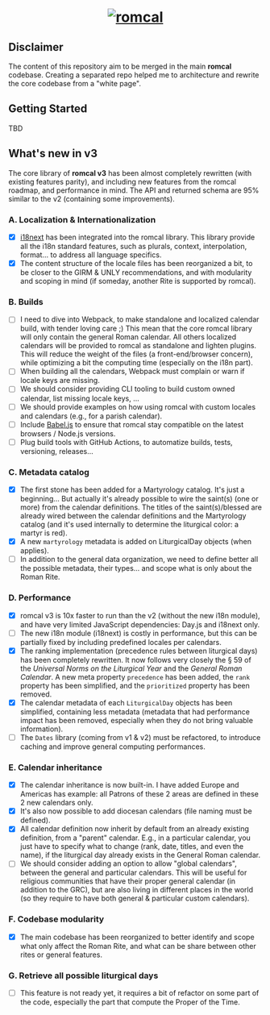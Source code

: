 <h1 align="center">
  <a href="https://github.com/romcal/romcal">
    <img alt="romcal" src="https://user-images.githubusercontent.com/1045997/89793747-854ede00-db26-11ea-8e46-837ab4ca0a96.png">
  </a>
</h1>

## Disclaimer

The content of this repository aim to be merged in the main **romcal** codebase.
Creating a separated repo helped me to architecture and rewrite the core codebase from a "white page".

## Getting Started

TBD

## What's new in v3

The core library of **romcal v3** has been almost completely rewritten (with existing features parity), and including new features from the romcal roadmap, and performance in mind.
The API and returned schema are 95% similar to the v2 (containing some improvements).

### A. Localization & Internationalization

- [x] [i18next](https://www.i18next.com/) has been integrated into the romcal library. This library provide all the i18n standard features, such as plurals, context, interpolation, format... to address all language specifics.
- [x] The content structure of the locale files has been reorganized a bit, to be closer to the GIRM & UNLY recommendations, and with modularity and scoping in mind (if someday, another Rite is supported by romcal).

### B. Builds

- [ ] I need to dive into Webpack, to make standalone and localized calendar build, with tender loving care ;) This mean that the core romcal library will only contain the general Roman calendar. All others localized calendars will be provided to romcal as standalone and lighten plugins. This will reduce the weight of the files (a front-end/browser concern), while optimizing a bit the computing time (especially on the i18n part).
- [ ] When building all the calendars, Webpack must complain or warn if locale keys are missing.
- [ ] We should consider providing CLI tooling to build custom owned calendar, list missing locale keys, ...
- [ ] We should provide examples on how using romcal with custom locales and calendars (e.g., for a parish calendar).
- [ ] Include [Babel.js](https://babeljs.io/) to ensure that romcal stay compatible on the latest browsers / Node.js versions.
- [ ] Plug build tools with GitHub Actions, to automatize builds, tests, versioning, releases...

### C. Metadata catalog

- [x] The first stone has been added for a Martyrology catalog. It's just a beginning... But actually it's already possible to wire the saint(s) (one or more) from the calendar definitions. The titles of the saint(s)/blessed are already wired between the calendar definitions and the Martyrology catalog (and it's used internally to determine the liturgical color: a martyr is red).
- [x] A new `martyrology` metadata is added on LiturgicalDay objects (when applies).
- [ ] In addition to the general data organization, we need to define better all the possible metadata, their types... and scope what is only about the Roman Rite.

### D. Performance

- [x] romcal v3 is 10x faster to run than the v2 (without the new i18n module), and have very limited JavaScript dependencies: Day.js and i18next only.
- [ ] The new i18n module (i18next) is costly in performance, but this can be partially fixed by including predefined locales per calendars.
- [x] The ranking implementation (precedence rules between liturgical days) has been completely rewritten. It now follows very closely the § 59 of the _Universal Norms on the Liturgical Year_ and the _General Roman Calendar_. A new meta property `precedence` has been added, the `rank` property has been simplified, and the `prioritized` property has been removed.
- [x] The calendar metadata of each `LiturgicalDay` objects has been simplified, containing less metadata (metadata that had performance impact has been removed, especially when they do not bring valuable information).
- [ ] The `Dates` library (coming from v1 & v2) must be refactored, to introduce caching and improve general computing performances.

### E. Calendar inheritance

- [x] The calendar inheritance is now built-in. I have added Europe and Americas has example: all Patrons of these 2 areas are defined in these 2 new calendars only.
- [x] It's also now possible to add diocesan calendars (file naming must be defined).
- [x] All calendar definition now inherit by default from an already existing definition, from a "parent" calendar. E.g., in a particular calendar, you just have to specify what to change (rank, date, titles, and even the name), if the liturgical day already exists in the General Roman calendar.
- [ ] We should consider adding an option to allow "global calendars", between the general and particular calendars. This will be useful for religious communities that have their proper general calendar (in addition to the GRC), but are also living in different places in the world (so they require to have both general & particular custom calendars).

### F. Codebase modularity

- [x] The main codebase has been reorganized to better identify and scope what only affect the Roman Rite, and what can be share between other rites or general features.

### G. Retrieve all possible liturgical days

- [ ] This feature is not ready yet, it requires a bit of refactor on some part of the code, especially the part that compute the Proper of the Time.
